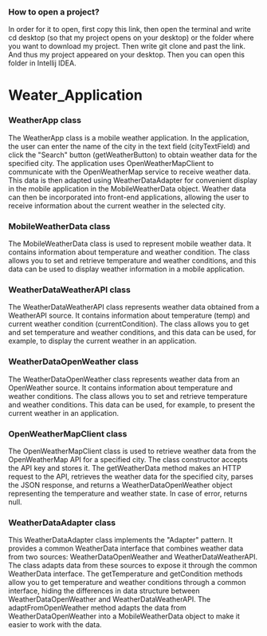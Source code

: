 ### How to open a project?
In order for it to open, first copy this link, then open the terminal and write cd desktop (so that my project opens on your desktop) or the folder where you want to download my project. Then write git clone and past the link. And thus my project appeared on your desktop. Then you can open this folder in Intellij IDEA.
# Weater_Application

### WeatherApp class
The WeatherApp class is a mobile weather application. In the application, the user can enter the name of the city in the text field (cityTextField) and click the "Search" button (getWeatherButton) to obtain weather data for the specified city.
The application uses OpenWeatherMapClient to communicate with the OpenWeatherMap service to receive weather data. This data is then adapted using WeatherDataAdapter for convenient display in the mobile application in the MobileWeatherData object.
Weather data can then be incorporated into front-end applications, allowing the user to receive information about the current weather in the selected city.

### MobileWeatherData class
 The MobileWeatherData class is used to represent mobile weather data. It contains information about temperature and weather condition. The class allows you to set and retrieve temperature and weather conditions, and this data can be used to display weather information in a mobile application.

### WeatherDataWeatherAPI class
The WeatherDataWeatherAPI class represents weather data obtained from a WeatherAPI source. It contains information about temperature (temp) and current weather condition (currentCondition). The class allows you to get and set temperature and weather conditions, and this data can be used, for example, to display the current weather in an application.

### WeatherDataOpenWeather class
The WeatherDataOpenWeather class represents weather data from an OpenWeather source. It contains information about temperature and weather conditions. The class allows you to set and retrieve temperature and weather conditions. This data can be used, for example, to present the current weather in an application.

### OpenWeatherMapClient class
The OpenWeatherMapClient class is used to retrieve weather data from the OpenWeatherMap API for a specified city. The class constructor accepts the API key and stores it. The getWeatherData method makes an HTTP request to the API, retrieves the weather data for the specified city, parses the JSON response, and returns a WeatherDataOpenWeather object representing the temperature and weather state. In case of error, returns null.

### WeatherDataAdapter class 
This WeatherDataAdapter class implements the "Adapter" pattern. It provides a common WeatherData interface that combines weather data from two sources: WeatherDataOpenWeather and WeatherDataWeatherAPI. The class adapts data from these sources to expose it through the common WeatherData interface.
The getTemperature and getCondition methods allow you to get temperature and weather conditions through a common interface, hiding the differences in data structure between WeatherDataOpenWeather and WeatherDataWeatherAPI. The adaptFromOpenWeather method adapts the data from WeatherDataOpenWeather into a MobileWeatherData object to make it easier to work with the data.
